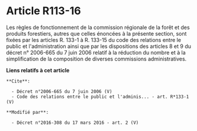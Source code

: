 # Article R113-16

Les règles de fonctionnement de la commission régionale de la forêt et des produits forestiers, autres que celles énoncées à
la présente section, sont fixées par les articles R. 133-1 à R. 133-15 du code des relations entre le public et
l'administration ainsi que par les dispositions des articles 8 et 9 du décret n° 2006-665 du 7 juin 2006 relatif à la
réduction du nombre et à la simplification de la composition de diverses commissions administratives.

**Liens relatifs à cet article**

	**Cite**:

	  - Décret n°2006-665 du 7 juin 2006 (V)
	  - Code des relations entre le public et l'adminis... - art. R*133-1 (V)

	**Modifié par**:

	  - Décret n°2016-308 du 17 mars 2016 - art. 2 (V)
